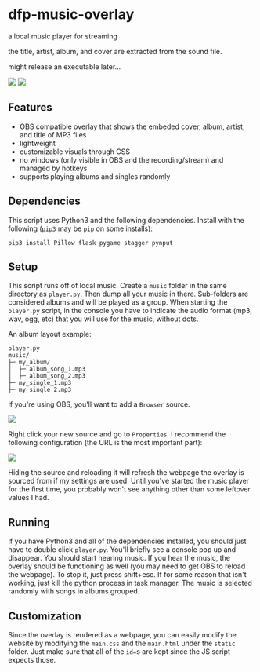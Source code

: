 # dfp-music-overlay
a local music player for streaming

the title, artist, album, and cover are extracted from the sound file.

might release an executable later...

![](https://i.ibb.co/bRgt2TL/overlay-tool.png)
![](https://i.ibb.co/r48LkXL/image.png)

## Features

- OBS compatible overlay that shows the embeded cover, album, artist, and title of MP3 files
- lightweight
- customizable visuals through CSS
- no windows (only visible in OBS and the recording/stream) and managed by hotkeys
- supports playing albums and singles randomly

## Dependencies

This script uses Python3 and the following dependencies. Install with the following (`pip3` may be `pip` on some installs):

`pip3 install Pillow flask pygame stagger pynput`

## Setup

This script runs off of local music. Create a `music` folder in the same directory as `player.py`. Then dump all your music in there. Sub-folders are considered albums and will be played as a group. When starting the `player.py` script, in the console you have to indicate the audio format (mp3, wav, ogg, etc) that you will use for the music, without dots.

An album layout example:
```
player.py
music/
├─ my_album/
│  ├─ album_song_1.mp3
│  ├─ album_song_2.mp3
├─ my_single_1.mp3
├─ my_single_2.mp3
```

If you're using OBS, you'll want to add a `Browser` source.

![](https://i.imgur.com/exBu426.png)

Right click your new source and go to `Properties`. I recommend the following configuration (the URL is the most important part):

![](https://i.imgur.com/FduOGuN.png)

Hiding the source and reloading it will refresh the webpage the overlay is sourced from if my settings are used. Until you've started the music player for the first time, you probably won't see anything other than some leftover values I had.

## Running

If you have Python3 and all of the dependencies installed, you should just have to double click `player.py`. You'll briefly see a console pop up and disappear. You should start hearing music. If you hear the music, the overlay should be functioning as well (you may need to get OBS to reload the webpage). To stop it, just press shift+esc. If for some reason that isn't working, just kill the python process in task manager. The music is selected randomly with songs in albums grouped.

## Customization

Since the overlay is rendered as a webpage, you can easily modify the website by modifying the `main.css` and the `main.html` under the `static` folder. Just make sure that all of the `id=`s are kept since the JS script expects those.

